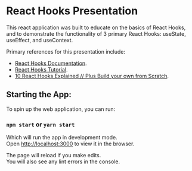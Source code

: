 # React Hooks Presentation

This react application was built to educate on the basics of React Hooks, and to demonstrate the functionality of 3 primary React Hooks: useState, useEffect, and useContext.

Primary references for this presentation include:
- [React Hooks Documentation](https://reactjs.org/docs/hooks-reference.html).
- [React Hooks Tutorial](https://www.youtube.com/watch?v=f687hBjwFcM&t=2333s).
- [10 React Hooks Explained // Plus Build your own from Scratch](https://www.youtube.com/watch?v=TNhaISOUy6Q).

## Starting the App:

To spin up the web application, you can run:

### `npm start` or `yarn start`

Which will run the app in development mode.\
Open [http://localhost:3000](http://localhost:3000) to view it in the browser.

The page will reload if you make edits.\
You will also see any lint errors in the console.